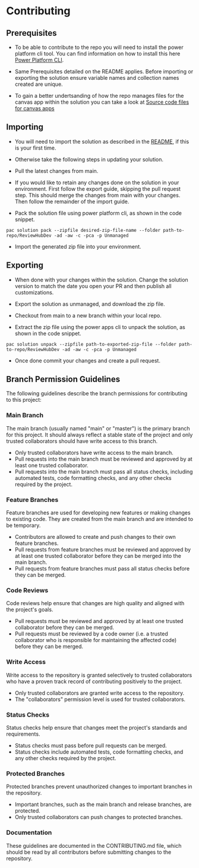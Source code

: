 # Contributing

## Prerequisites

- To be able to contribute to the repo you will need to install the power platform cli tool. You can find information on how to install this here [Power Platform CLI](https://learn.microsoft.com/en-us/power-platform/developer/cli/introduction). 

- Same Prerequisites detailed on the README applies. Before importing or exporting the solution ensure variable names and collection names created are unique.

- To gain a better undertsanding of how the repo manages files for the canvas app within the solution you can take a look at [Source code files for canvas apps](https://powerapps.microsoft.com/en-us/blog/source-code-files-for-canvas-apps/)

## Importing

- You will need to import the solution as described in the [README](README.md), if this is your first time.

- Otherwise take the following steps in updating your solution.

- Pull the latest changes from main.

- If you would like to retain any changes done on the solution in your environment. First follow the export guide, skipping the pull request step. This should merge the changes from main with your changes. Then follow the remainder of the import guide.

- Pack the solution file using power platform cli, as shown in the code snippet.

```
pac solution pack --zipfile desired-zip-file-name --folder path-to-repo/ReviewHubDev -ad -aw -c -pca -p Unmanaged
```

- Import the generated zip file into your environment.

## Exporting

- When done with your changes within the solution. Change the solution version to match the date you open your PR and then publish all customizations.

- Export the solution as unmanaged, and download the zip file.

- Checkout from main to a new branch within your local repo.

- Extract the zip file using the power apps cli to unpack the solution, as shown in the code snippet.

```
pac solution unpack --zipfile path-to-exported-zip-file --folder path-to-repo/ReviewHubDev -ad -aw -c -pca -p Unmanaged
```

- Once done commit your changes and create a pull request.

## Branch Permission Guidelines
The following guidelines describe the branch permissions for contributing to this project:

### Main Branch
The main branch (usually named "main" or "master") is the primary branch for this project. It should always reflect a stable state of the project and only trusted collaborators should have write access to this branch.
- Only trusted collaborators have write access to the main branch.
- Pull requests into the main branch must be reviewed and approved by at least one trusted collaborator.
- Pull requests into the main branch must pass all status checks, including automated tests, code formatting checks, and any other checks required by the project.

### Feature Branches
Feature branches are used for developing new features or making changes to existing code. They are created from the main branch and are intended to be temporary.
- Contributors are allowed to create and push changes to their own feature branches.
- Pull requests from feature branches must be reviewed and approved by at least one trusted collaborator before they can be merged into the main branch.
- Pull requests from feature branches must pass all status checks before they can be merged.

### Code Reviews
Code reviews help ensure that changes are high quality and aligned with the project's goals.
- Pull requests must be reviewed and approved by at least one trusted collaborator before they can be merged.
- Pull requests must be reviewed by a code owner (i.e. a trusted collaborator who is responsible for maintaining the affected code) before they can be merged.

### Write Access
Write access to the repository is granted selectively to trusted collaborators who have a proven track record of contributing positively to the project.
- Only trusted collaborators are granted write access to the repository.
- The "collaborators" permission level is used for trusted collaborators.

### Status Checks
Status checks help ensure that changes meet the project's standards and requirements.
- Status checks must pass before pull requests can be merged.
- Status checks include automated tests, code formatting checks, and any other checks required by the project.

### Protected Branches
Protected branches prevent unauthorized changes to important branches in the repository.
- Important branches, such as the main branch and release branches, are protected.
- Only trusted collaborators can push changes to protected branches.

### Documentation
These guidelines are documented in the CONTRIBUTING.md file, which should be read by all contributors before submitting changes to the repository.